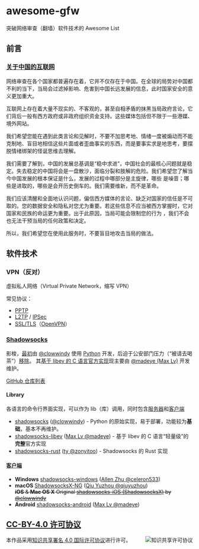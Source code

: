 # awesome-gfw
突破网络审查（翻墙）软件技术的 Awesome List


## 前言
### [关于中国的互联网](https://github.com/kelthuzadx/hosts/wiki/%E5%85%B3%E4%BA%8E%E4%B8%AD%E5%9B%BD%E7%9A%84%E4%BA%92%E8%81%94%E7%BD%91)
网络审查在各个国家都普遍存在着，它并不仅存在于中国。在全球的局势对中国都不利的当下，当局会过滤掉影响、危害到中国长远发展的信息，此时国家安全的意义更加重大。
  
互联网上存在着大量不现实的、不客观的，甚至自相矛盾的抹黑当局政府言论，它们背后一般有西方政府或非政府组织资金支持。这些媒体包括但不限于一些港媒、境外网站。

我们希望您能在遇到此类言论和见解时，不要不加思考地、情绪一度被煽动而不能克制地、盲目地相信这些片面或者歪曲事实的东西，而是要事实求是地思考，要摆脱情绪绑架的怪诞思维去理解。

我们需要了解到，中国的发展总基调是“稳中求进”，中国社会的最核心问题就是稳定。失去稳定的中国将会是一盘散沙，面临分裂和肢解的危险。我们希望您了解当今中国发展的根本保证是什么，发展的过程中哪部分是主旋律，哪些
是噪音；哪些是进取的，哪些是会开历史倒车的。我们需要维新，而不是革命。

我们应该清醒和全面地认识问题，偏信西方媒体的言论、缺乏对国家的信任是不可取的。您的数据安全和隐私对您尤为重要。若这些信息不应当被西方掌握时，它对国家和民族的命运更为重要。出于此原因，当局可能会限制您的行为
，我们不会也无法干预当局的任何政策和决定。

所以，我们希望您在使用此服务时，不要盲目地攻击当局的做法。


## 软件技术

### VPN（反对）
虛拟私人网络（Virtual Private Network，缩写 VPN）

常见协议：
- [PPTP](https://zh.wikipedia.org/zh-cn/%E9%BB%9E%E5%B0%8D%E9%BB%9E%E9%9A%A7%E9%81%93%E5%8D%94%E8%AD%B0)
- [L2TP](https://zh.wikipedia.org/zh-cn/%E7%AC%AC%E4%BA%8C%E5%B1%82%E9%9A%A7%E9%81%93%E5%8D%8F%E8%AE%AE) / [IPSec](https://zh.wikipedia.org/zh-cn/IPsec)
- [SSL/TLS](https://zh.wikipedia.org/zh-cn/%E5%82%B3%E8%BC%B8%E5%B1%A4%E5%AE%89%E5%85%A8%E6%80%A7%E5%8D%94%E5%AE%9A)（[OpenVPN](https://zh.wikipedia.org/zh-cn/OpenVPN)）


### [Shadowsocks](https://shadowsocks.org/en/)
影梭，[最初](https://github.com/clowwindy/shadowsocks/tree/master)由 [@clowwindy](https://github.com/clowwindy) 使用 [Python](https://www.python.org/) 开发，后迫于公安部门压力（“被请去喝茶”）[移除](https://github.com/shadowsocks/shadowsocks/blob/rm/README.md)。
其[基于 libev 的 C 语言官方实现](https://github.com/shadowsocks/shadowsocks-libev)现主要由 [@madeye (Max Lv)](https://github.com/madeye) 开发维护。

[GitHub 仓库列表](https://github.com/shadowsocks)
#### Library
各语言的命令行界面实现，可以作为 lib（库）调用，同时包含[服务器](https://shadowsocks.org/en/download/servers.html)和[客户端](https://shadowsocks.org/en/download/clients.html)
- [shadowsocks](https://github.com/shadowsocks/shadowsocks/tree/master) ([@clowwindy](https://github.com/clowwindy)) - Python 的原始实现，易于部署，功能较为**基础**，基本不再维护。
- [shadowsocks-libev](https://github.com/shadowsocks/shadowsocks-libev) ([Max Lv @madeye](https://github.com/madeye)) - 基于 libev 的 C 语言“轻量级”的**完整**官方实现
- [shadowsocks-rust](https://github.com/shadowsocks/shadowsocks-rust) ([ty @zonyitoo](https://github.com/zonyitoo)) - Shadowsocks 的 Rust 实现

#### [客户端](https://shadowsocks.org/en/download/clients.html)
- **Windows** [shadowsocks-windows](https://github.com/shadowsocks/shadowsocks-windows) ([Allen Zhu @celeron533](https://github.com/celeron533))
- **macOS** [ShadowsocksX-NG](https://github.com/shadowsocks/ShadowsocksX-NG) ([Qiu Yuzhou @qiuyuzhou](https://github.com/qiuyuzhou))<br />
  ~~**iOS** & **Mac OS X** Original [shadowsocks-iOS (ShadowsocksX)](https://github.com/shadowsocks/shadowsocks-iOS/tree/master) by [@clowwindy](https://github.com/clowwindy)~~
- **Android** [shadowsocks-android](https://github.com/shadowsocks/shadowsocks-android) ([Max Lv @madeye](https://github.com/madeye))


## [CC-BY-4.0 许可协议](CC-BY-4.0.html)
<a rel="license" href="https://i.creativecommons.org/l/by/4.0/88x31.png"><img alt="知识共享许可协议" style="border-width:0" src="https://i.creativecommons.org/l/by/4.0/88x31.png" align="right" /></a>
本作品采用<a rel="license" href="https://creativecommons.org/licenses/by/4.0/deed.zh-Hans">知识共享署名 4.0 国际许可协议</a>进行许可。
